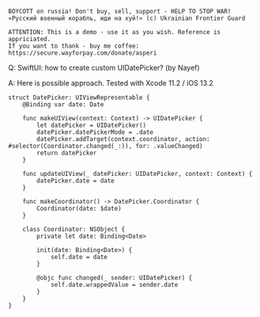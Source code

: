 ```
BOYCOTT on russia! Don't buy, sell, support - HELP TO STOP WAR!
«Русский военный корабль, иди на хуй!» (c) Ukrainian Frontier Guard

ATTENTION: This is a demo - use it as you wish. Reference is appriciated.
If you want to thank - buy me coffee: https://secure.wayforpay.com/donate/asperi
```

Q: SwiftUI: how to create custom UIDatePicker? (by Nayef)

A: Here is possible approach. Tested with Xcode 11.2 / iOS 13.2

    struct DatePicker: UIViewRepresentable {
        @Binding var date: Date
    
        func makeUIView(context: Context) -> UIDatePicker {
            let datePicker = UIDatePicker()
            datePicker.datePickerMode = .date
            datePicker.addTarget(context.coordinator, action: #selector(Coordinator.changed(_:)), for: .valueChanged)
            return datePicker
        }
    
        func updateUIView(_ datePicker: UIDatePicker, context: Context) {
            datePicker.date = date
        }
    
        func makeCoordinator() -> DatePicker.Coordinator {
            Coordinator(date: $date)
        }
    
        class Coordinator: NSObject {
            private let date: Binding<Date>
    
            init(date: Binding<Date>) {
                self.date = date
            }
    
            @objc func changed(_ sender: UIDatePicker) {
                self.date.wrappedValue = sender.date
            }
        }
    }

